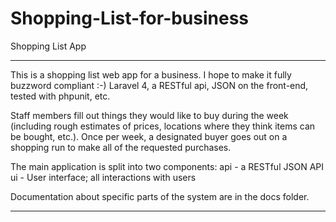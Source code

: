 # Shopping-List-for-business
Shopping List App
*************************************************************************************************************************************
This is a shopping list web app for a business. I hope to make it fully buzzword compliant :-) Laravel 4, a RESTful api, JSON on the front-end, tested with phpunit, etc.

Staff members fill out things they would like to buy during the week (including rough estimates of prices, locations where they think items can be bought, etc.). Once per week, a designated buyer goes out on a shopping run to make all of the requested purchases.

The main application is split into two components: api - a RESTful JSON API ui - User interface; all interactions with users

Documentation about specific parts of the system are in the docs folder.
**************************************************************************************************************************************
